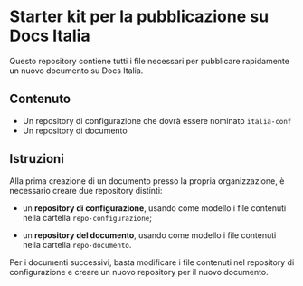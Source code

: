 # Starter kit per la pubblicazione su Docs Italia


Questo repository contiene tutti i file necessari per pubblicare rapidamente un nuovo documento su Docs Italia. 

## Contenuto

- Un repository di configurazione che dovrà essere nominato `italia-conf`
- Un repository di documento

## Istruzioni

Alla prima creazione di un documento presso la propria organizzazione, è necessario creare due repository distinti:

- un **repository di configurazione**, usando come modello i file contenuti nella cartella `repo-configurazione`;

- un **repository del documento**, usando come modello i file contenuti nella cartella `repo-documento`. 

Per i documenti successivi, basta modificare i file contenuti nel repository di configurazione e creare un nuovo repository per il nuovo documento.
